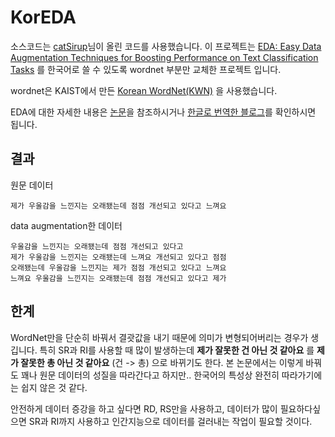 # KorEDA 

소스코드는 [catSirup](https://github.com/catSirup/KorEDA/tree/master)님이 올린 코드를 사용했습니다.
이 프로젝트는 [EDA: Easy Data Augmentation Techniques for Boosting Performance on Text Classification Tasks](https://github.com/jasonwei20/eda_nlp) 를 한국어로 쓸 수 있도록 wordnet 부분만 교체한 프로젝트 입니다.

wordnet은 KAIST에서 만든 [Korean WordNet(KWN)](http://wordnet.kaist.ac.kr/) 을 사용했습니다.

EDA에 대한 자세한 내용은 [논문](https://arxiv.org/pdf/1901.11196.pdf)을 참조하시거나 [한글로 번역한 블로그](https://catsirup.github.io/ai/2020/04/21/nlp_data_argumentation.html)를 확인하시면 됩니다.

## 결과

원문 데이터
```plain
제가 우울감을 느낀지는 오래됐는데 점점 개선되고 있다고 느껴요
```
data augmentation한 데이터
```plain
우울감을 느낀지는 오래됐는데 점점 개선되고 있다고	
제가 우울감을 느낀지는 오래됐는데 느껴요 개선되고 있다고 점점	
오래됐는데 우울감을 느낀지는 제가 점점 개선되고 있다고 느껴요	
느껴요 우울감을 느낀지는 오래됐는데 점점 개선되고 있다고 제가
```

## 한계
WordNet만을 단순히 바꿔서 결괏값을 내기 때문에 의미가 변형되어버리는 경우가 생깁니다. 특히 SR과 RI를 사용할 때 많이 발생하는데 **제가 잘못한 건 아닌 것 같아요** 를 **제가 잘못한 총 아닌 것 같아요** (건 -> 총) 으로 바뀌기도 한다. 본 논문에서는 이렇게 바꿔도 꽤나 원문 데이터의 성질을 따라간다고 하지만.. 한국어의 특성상 완전히 따라가기에는 쉽지 않은 것 같다.

안전하게 데이터 증강을 하고 싶다면 RD, RS만을 사용하고, 데이터가 많이 필요하다싶으면 SR과 RI까지 사용하고 인간지능으로 데이터를 걸러내는 작업이 필요할 것이다.
